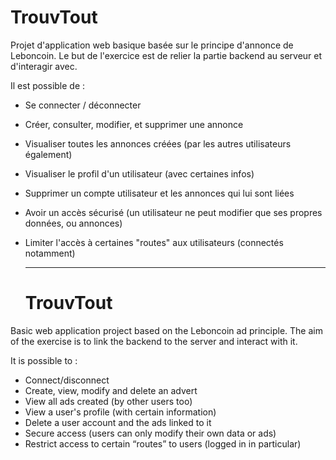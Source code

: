 # TrouvTout

Projet d'application web basique basée sur le principe d'annonce de Leboncoin.
Le but de l'exercice est de relier la partie backend au serveur et d'interagir avec.

Il est possible de :
- Se connecter / déconnecter
- Créer, consulter, modifier, et supprimer une annonce
- Visualiser toutes les annonces créées (par les autres utilisateurs également)
- Visualiser le profil d'un utilisateur (avec certaines infos)
- Supprimer un compte utilisateur et les annonces qui lui sont liées
- Avoir un accès sécurisé (un utilisateur ne peut modifier que ses propres données, ou annonces)
- Limiter l'accès à certaines "routes" aux utilisateurs (connectés notamment)

  _____________________________________________________________________________________________________

  # TrouvTout

Basic web application project based on the Leboncoin ad principle.
The aim of the exercise is to link the backend to the server and interact with it.

It is possible to :
- Connect/disconnect
- Create, view, modify and delete an advert
- View all ads created (by other users too)
- View a user's profile (with certain information)
- Delete a user account and the ads linked to it
- Secure access (users can only modify their own data or ads)
- Restrict access to certain “routes” to users (logged in in particular)
